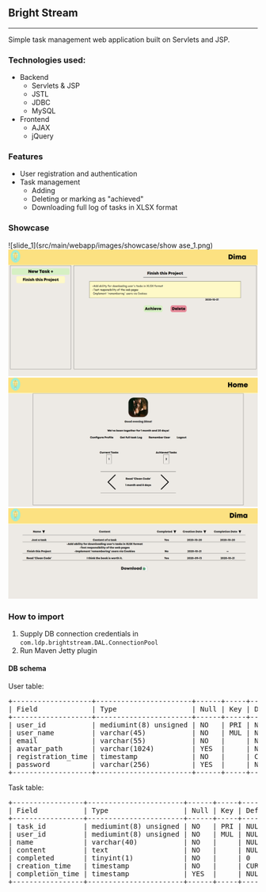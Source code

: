 ## Bright Stream 

---
Simple task management web application built on Servlets and JSP.

### Technologies used:
* Backend
    * Servlets & JSP
    * JSTL
    * JDBC
    * MySQL
* Frontend    
    * AJAX
    * jQuery

### Features

* User registration and authentication
* Task management
  * Adding
  * Deleting or marking as "achieved"
  * Downloading full log of tasks in XLSX format

### Showcase
![slide_1](src/main/webapp/images/showcase/show
ase_1.png)
![slide_2](src/main/webapp/images/showcase/showcase_2.png)
![slide_3](src/main/webapp/images/showcase/showcase_3.png)
![slide_4](src/main/webapp/images/showcase/showcase_4.png)

### How to import
1. Supply DB connection credentials in ```com.ldp.brightstream.DAL.ConnectionPool```
2. Run Maven Jetty plugin

#### DB schema
User table:
<pre>
+-------------------+-----------------------+------+-----+-------------------+----------------+
| Field             | Type                  | Null | Key | Default           | Extra          |
+-------------------+-----------------------+------+-----+-------------------+----------------+
| user_id           | mediumint(8) unsigned | NO   | PRI | NULL              | auto_increment |
| user_name         | varchar(45)           | NO   | MUL | NULL              |                |
| email             | varchar(55)           | NO   |     | NULL              |                |
| avatar_path       | varchar(1024)         | YES  |     | NULL              |                |
| registration_time | timestamp             | NO   |     | CURRENT_TIMESTAMP |                |
| password          | varchar(256)          | YES  |     | NULL              |                |
+-------------------+-----------------------+------+-----+-------------------+----------------+
</pre>
Task table:
<pre>
+-----------------+-----------------------+------+-----+-------------------+----------------+
| Field           | Type                  | Null | Key | Default           | Extra          |
+-----------------+-----------------------+------+-----+-------------------+----------------+
| task_id         | mediumint(8) unsigned | NO   | PRI | NULL              | auto_increment |
| user_id         | mediumint(8) unsigned | NO   | MUL | NULL              |                |
| name            | varchar(40)           | NO   |     | NULL              |                |
| content         | text                  | NO   |     | NULL              |                |
| completed       | tinyint(1)            | NO   |     | 0                 |                |
| creation_time   | timestamp             | NO   |     | CURRENT_TIMESTAMP |                |
| completion_time | timestamp             | YES  |     | NULL              |                |
+-----------------+-----------------------+------+-----+-------------------+----------------+
</pre>

